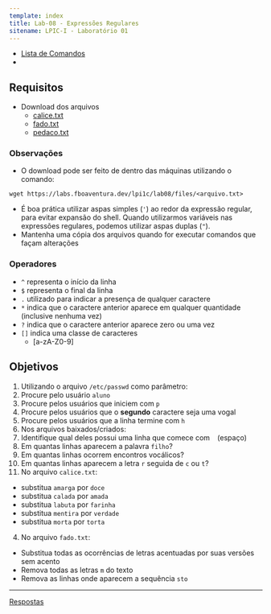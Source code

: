 ```yaml
---
template: index
title: Lab-08 - Expressões Regulares
sitename: LPIC-I - Laboratório 01
---
```


- [Lista de Comandos](../comandos.md)
-

## Requisitos

- Download dos arquivos
  - [calice.txt](files/calice.txt)
  - [fado.txt](files/fado.txt)
  - [pedaco.txt](files/pedaco.txt)

### Observações

- O download pode ser feito de dentro das máquinas utilizando o comando:

```
wget https://labs.fboaventura.dev/lpi1c/lab08/files/<arquivo.txt>
```

- É boa prática utilizar aspas simples (`'`) ao redor da expressão regular, para evitar expansão do shell.  Quando utilizarmos variáveis nas expressões regulares, podemos utilizar aspas duplas (`"`).
- Mantenha uma cópia dos arquivos quando for executar comandos que façam alterações

### Operadores

- `^` representa o início da linha
- `$` representa o final da linha
- `.` utilizado para indicar a presença de qualquer caractere
- `*` indica que o caractere anterior aparece em qualquer quantidade (inclusive nenhuma vez)
- `?` indica que o caractere anterior aparece zero ou uma vez
- `[]` indica uma classe de caracteres
  - [a-zA-Z0-9]

## Objetivos

1. Utilizando o arquivo `/etc/passwd` como parâmetro:
  1. Procure pelo usuário `aluno`
  2. Procure pelos usuários que iniciem com `p`
  3. Procure pelos usuários que o **segundo** caractere seja uma vogal
  4. Procure pelos usuários que a linha termine com `h`
2. Nos arquivos baixados/criados:
  1. Identifique qual deles possui uma linha que comece com ` ` (espaço)
  2. Em quantas linhas aparecem a palavra `filho`?
  3. Em quantas linhas ocorrem encontros vocálicos?
  4. Em quantas linhas aparecem a letra `r` seguida de `c` ou `t`?
3. No arquivo `calice.txt`:
  - substitua `amarga` por `doce`
  - substitua `calada` por `amada`
  - substitua `labuta` por `farinha`
  - substitua `mentira` por `verdade`
  - substitua `morta` por `torta`
4. No arquivo `fado.txt`:
  - Substitua todas as ocorrências de letras acentuadas por suas versões sem acento
  - Remova todas as letras `m` do texto
  - Remova as linhas onde aparecem a sequência `sto`

------------
[Respostas](respostas.md)
